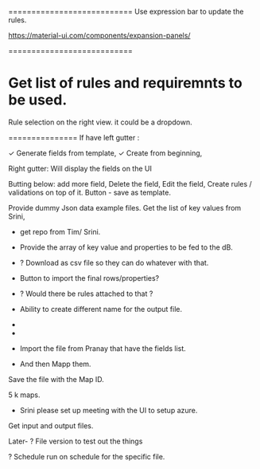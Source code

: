 ===========================
Use expression bar to update the rules. 

https://material-ui.com/components/expansion-panels/

===========================


Get list of rules and requiremnts to be used. 
==================
Rule selection on the right view. 
it could be a dropdown. 


===============
If have left gutter :

 ✓ Generate fields from template,
 ✓ Create from beginning,


Right gutter: 
  Will display the fields on the UI 

Butting below:  add more field, 
Delete the field,
Edit the field, 
Create rules / validations on top of it. 
Button - save as template. 



Provide dummy Json data example files. 
Get the list of key values from Srini, 


- get repo from Tim/ Srini. 
- Provide the array of key value and properties to be fed to the dB. 
- ? Download as csv file so they can do whatever with that. 

-  Button to import the final rows/properties?  
- ? Would there be rules attached to that ?
- Ability to create different name for the output file. 
- 


- 
- Import the file from Pranay that have the fields list. 
- And then Mapp them. 

Save the file with the Map ID.



5 k maps.

- Srini please set up meeting with the UI to setup azure.


Get input and output files.




Later- 
? File version to test out the things

? Schedule run on schedule for the specific file.





